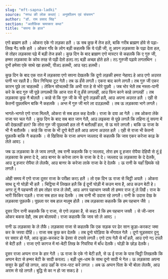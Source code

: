 ```yaml
---
slug: "mft-sapna-ladki"
source: "मगध की लोक कथाएं : अनुशाीलन एवं संचयन"
author: "डॉ. राम प्रसाद सिंह"
section: "अलौकिक चमत्‍कार कथा"
title: "सपना के हाल"
---
```

एगो ब्राह्मण हलै । ओकरा एके गो लड़का हलै ।  ऊ  सब कुछ में तेज हले, बाकि गरीब ब्राह्मण होवे से पढ़ा-लिख नैऽ सकै हलै । ओकर गाँव के लोग बड़ी कहलकै कि ये पंड़ी जी, तू अपन लड़कावा के पढ़ा देता हल, से तोहर लड़कावा पढ़े में बड़ी तेज हको। कुछ दिन के बाद ब्राह्मण एगो मास्टर से कहलकै कि ए गुरु जी, हम्मर लड़कावा के कोय तरह से पढ़ी देतो हलऽ तऽ बड़ी अच्छा होते हले। तऽ गुरुजी पढ़ावे लगलथिन । दुनों हमेसा एके साथे खा हलथी, पीअऽ हलथी, आउ रहऽ हलथी। 

कुछ दिन के बाद एक रात में लड़कावा एगो सपना देखलकै कि दूगो लड़की हमरा नेहावऽ हे आउ एगो अउरत पानी भर रहलै है। फिर निन्दिया टूट गेलै। तब ऊ हँसे लगलै। एकरा बाद काने लगलै। तब गुरु जी एकर कारन पूछे ला चाहलथी । लेकिन सोचलथी कि अभी रात हे से भोरे पूछवै । जब भोर भेलै तब नस्‍ता-पानी करे के बाद गुरु जी पूछे लगलथी कि आज रात में तू हँसे लगलहीं, आउ फिन काने काहे लगलहीं । तब लड़कावा कुछ नै बोललै । काहे से कि गुरु जी के भी दूगो लड़की हलै, आउ अपना अउरत हलै । एही से केतनों पूछलथिन बाकि नै कहलकै । अन्त में गुरु जी मारे ला दउड़लथी । तब ऊ लड़कावा भागे लगलै। 

भागते-भागते एगो राजा मिललै, ओकरा से सब हाल कह देलकै। राजा के दया आ गेलै । तब ओकरा लेके राजा घर चल गेलै । कुछ दिन के बाद सब बात जान गेलै, आउ लइकवा से पूछे लगलै कि तहिना तूं सपना में की देखलहीं हल? कि तोरा गुरु जी पूछलकौ हल तो नै बतौलहीं हल, से ऊ मारे लगलौ। बाकि ऊ राजा के भी नै बतौलकै । काहे कि राजा के भी दूगो बेटी हलै आउ अपना अउरत हलै । एही से राजा भी केतनो पूछलकै बाकि नै कहलकै । से खिसिया के राजा अप्पन जल्लाद से कहलकै कि जाव एकर करेजा काढ़ के लेले आवऽ ।

जब ऊ लड़कावा के ले जाय लगलै, तब रानी कहलकै कि ए जल्लाद, तोरा हम दू हजार रोपैया देहियौ से तूं ई लड़कावा के हमरा दे दे, आउ बानर के करेजा लान के राजा के दे दे। जल्लाद ऊ लड़कावा के दे देलकै, आउ दू हजार रोपैया ले लेलकै, आउ बानर के करेजा लाके राजा के दे देलकै । ऊ रानी के यहाँ छिपके रहे लगलै।

ओही समय में एगो राजा दूसर राजा के परीक्षा करऽ हलै । तो एक दिन ऊ राजा से चिट्ठी अयलै । ओकरा साथ दू गो घोड़ी भी हलै । चिट्ठिया में लिखल हलै कि ई दूनों घोड़ी में कउन माय है, आउ कउन बेटी हे। अगर तूं नै पहचनवै तो हम तोहर राज ले लेवौ, आउ अगर पहाचान जयवै तो हम्मर राज तूं ले लिहैं। राज के भारी फिकिर पड़लै। राजा सब हाल कह देलकै । तब रानी भी उदास रहे लगलै। रानी के उदास देख के लड़कावा पूछलकै। पूछला पर सब हाल मालुम होलै । तब लड़कावा कहलकै कि हम पहचान जैवे । 

दूसर दिन रानी कहलकै कि ए राजा, से एगो लड़का है, से कहऽ है कि हम पहचान जयवै । से जी-जान ओकर बकस देहौ, तब हम बोलयवो। राजा कहलकै कि जाव सो ले आवऽ । 

रानी ऊ लड़कावा के ले लैकै। लड़कावा राजा से कहलकै कि एक सड़क पर ढेर सान कूड़ा-करकट जमा कर के जरवा दीहिं।। राजा सब कुछ कर देलकै । तब दूनो घोड़िया के मँगावल गेलै । दूगो घुड़सवार दुनू पर सवार हो गेलै, आउ कूड़ा-करकट के ढेरवा से टपावे लगलै। एगो टाप गेलै से माँ हलै, आउ एगो नऽ टपलै से बेटी हलै । राजा एगो कागज में मां-बेटी लिख के गियरिया में बाँध देलकै। घोड़ी के छोड़ देलकै। 

दूसर राजा अप्पन राज के हार गेलै । ऊ राजा के एके गो बेटी हलै, से ऊ ई राजा के पास चिट्ठी लिखलकै कि अप्पन बेटा से हम्मर बेटी के सादी करलऽ । बड़ी धूम-धाम के साथ दूनो सादी भे गेल। ऊ लड़कावा अपना ससुर के इहाँ रहे लगल, आउ उहाँ के राज-पाट करे लगल । अब ऊ अप्पन पिता के भी बोला लेलकै, आउ अराम से रहे लगलै। बुद्धि से का न हो जा सकऽ हे । 
 